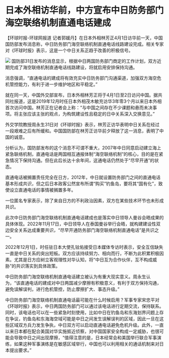 # 日本外相访华前，中方宣布中日防务部门海空联络机制直通电话建成

【环球时报-环球网报道
记者郭媛丹】在日本外相林芳正4月1日访华前一天，中国国防部发布消息称，中日防务部门海空联络机制直通电话线路建设完成。相关专家对《环球时报》表示，这是一个中日关系正趋于改善的积极信号。

![](https://inews.gtimg.com/news_bt/O9VG6g494wKtkNatRN77swGIc6RMONovj6tvWd9Rwz8nMAA/1000)
国防部31日发布的消息显示，根据中日两国防务部门商定的工作计划，双方近期完成了海空联络机制直通电话线路建设，将就启用安排保持沟通。

消息强调，“直通电话的建成将有效充实中日防务部门沟通渠道，加强双方海空危机管控能力，有利于进一步维护地区和平稳定。”

就在同一天，中国外交部宣布，日本外相林芳正将于4月1日至2日访问中国。据共同社报道，这是2019年12月时任日本外相茂木敏充访华3年零3个月以来日本外相首次访问中国。林芳正在记者会上称：“与中国之间存在不少课题和悬而未决事项。将主张应该主张的观点，为构筑建设性且稳定的日中关系深入交换意见。”

外交学院教授周永生31日对《环球时报》表示，林芳正访华表明中日关系在经过一段艰难之后有所缓和。中国国防部在林芳正访华前夕释放了这一消息，表明了中国的诚意。

分析认为，国防部发布的这个消息不可谓不重大，2007年中日同意启动建立海上紧急联络机制，直通电话是两国相互通报体制“海空联络机制”的核心，目的是在紧急情况下保持沟通。但在此后长达十余年间，这通电话仍然处于“尽早开通”的状态。

直通电话被搁置责任完全在日方，2012年，中日就设置防务部门之间的直通电话基本形成共识，但之后日本政客公然宣布所谓“购买”钓鱼岛，要将其“国有化”，致使设立直通电话的事情被搁置多年。

一位匿名专家表示，除了来自日方的不利政治因素，双方在某些技术环节也未形成共识。

此次中日防务部门海空联络机制直通电话建成也是落实中日领导人曼谷会晤成果的具体体现。2022年11月17日，中日领导人在泰国曼谷举行会晤，就构建建设性双边安全关系达成重要共识，“尽早开通防务部门海空联络机制直通电话”是共识之一。

2022年12月1日，时任驻日本大使孔铉佑接受日本媒体专访时表示，安全互信缺失一直是中日关系的突出短板。双方应该持续努力、相向而行，不断为此积累积极因素。尤其是日方应树立客观理性对华认知，将“中日互为合作伙伴，互不构成威胁”的共识落实到具体政策。

中日防务部门海空联络机制直通电话建立被认为有重大现实意义。周永生认为，“该直通电话的建成对中日两国减少摩擦有积极意义，有利于双方保持沟通，避免误解误判，进行危机管控，防止摩擦扩大、事态升级。”

中日防务部门海空联络机制直通电话最可能在什么时候启用？军事专家宋忠平对《环球时报》表示，中日两国防务部门可以通过该电话进行定期交流，保持联系。同时，该电话也可以在一些紧急时刻使用，比如中日在钓鱼岛和东海划界问题上存在争议，钓鱼岛和东海海空域可能是中日之间发生误解误判的区域，因此一旦在这些区域双方兵力发生争执，中日双方可以启动直通电话避免危机升级。此外，一直以来日本都在配合美国对华实施抵近侦察，对中国国家安全构成一定威胁，也很可能会导致中日之间出现摩擦，“值得注意的是，日本经常会和美国举行联合军事演练，如果这种军事演练是在敏感区域举行，中国也可以利用相关的通话机制来对日本提出要求。”

